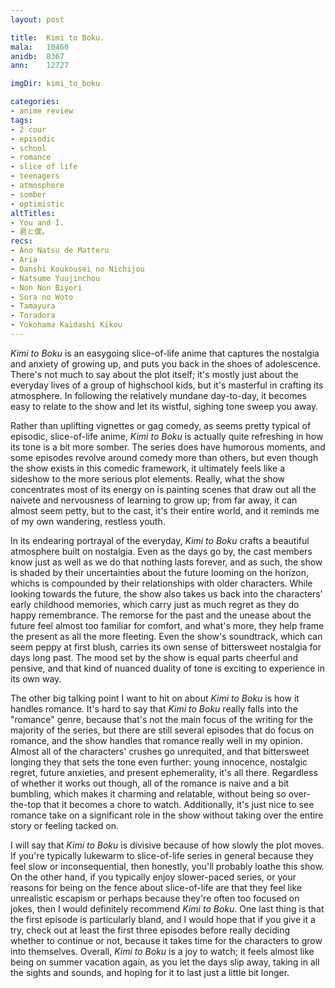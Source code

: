 ```yaml
---
layout: post

title:  Kimi to Boku.
mala:   10460
anidb:  8367
ann:    12727

imgDir: kimi_to_boku

categories:
- anime review
tags:
- 2 cour
- episodic
- school
- romance
- slice of life
- teenagers
- atmosphere
- somber
- optimistic
altTitles:
- You and I.
- 君と僕。
recs:
- Ano Natsu de Matteru
- Aria
- Danshi Koukousei no Nichijou
- Natsume Yuujinchou
- Non Non Biyori
- Sora no Woto
- Tamayura
- Toradora
- Yokohama Kaidashi Kikou
---
```


*Kimi to Boku* is an easygoing slice-of-life anime that captures the nostalgia and anxiety of growing up, and puts you back in the shoes of adolescence.
There's not much to say about the plot itself; it's mostly just about the everyday lives of a group of highschool kids, but it's masterful in crafting its atmosphere.
In following the relatively mundane day-to-day, it becomes easy to relate to the show and let its wistful, sighing tone sweep you away.

Rather than uplifting vignettes or gag comedy, as seems pretty typical of episodic, slice-of-life anime, *Kimi to Boku* is actually quite refreshing in how its tone is a bit more somber.
The series does have humorous moments, and some episodes revolve around comedy more than others, but even though the show exists in this comedic framework, it ultimately feels like a sideshow to the more serious plot elements.
Really, what the show concentrates most of its energy on is painting scenes that draw out all the naivete and nervousness of learning to grow up; from far away, it can almost seem petty, but to the cast, it's their entire world, and it reminds me of my own wandering, restless youth.

In its endearing portrayal of the everyday, *Kimi to Boku* crafts a beautiful atmosphere built on nostalgia.
Even as the days go by, the cast members know just as well as we do that nothing lasts forever, and as such, the show is shaded by their uncertainties about the future looming on the horizon, whichs is compounded by their relationships with older characters.
While looking towards the future, the show also takes us back into the characters' early childhood memories, which carry just as much regret as they do happy remembrance.
The remorse for the past and the unease about the future feel almost too familiar for comfort, and what's more, they help frame the present as all the more fleeting.
Even the show's soundtrack, which can seem peppy at first blush, carries its own sense of bittersweet nostalgia for days long past. 
The mood set by the show is equal parts cheerful and pensive, and that kind of nuanced duality of tone is exciting to experience in its own way.

The other big talking point I want to hit on about *Kimi to Boku* is how it handles romance.
It's hard to say that *Kimi to Boku* really falls into the "romance" genre, because that's not the main focus of the writing for the majority of the series, but there are still several episodes that do focus on romance, and the show handles that romance really well in my opinion.
Almost all of the characters' crushes go unrequited, and that bittersweet longing they that sets the tone even further: young innocence, nostalgic regret, future anxieties, and present ephemerality, it's all there.
Regardless of whether it works out though, all of the romance is naive and a bit bumbling, which makes it charming and relatable, without being so over-the-top that it becomes a chore to watch.
Additionally, it's just nice to see romance take on a significant role in the show without taking over the entire story or feeling tacked on.

I will say that *Kimi to Boku* is divisive because of how slowly the plot moves.
If you're typically lukewarm to slice-of-life series in general because they feel slow or inconsequential, then honestly, you'll probably loathe this show.
On the other hand, if you typically enjoy slower-paced series, or your reasons for being on the fence about slice-of-life are that they feel like unrealistic escapism or perhaps because they're often too focused on jokes, then I would definitely recommend *Kimi to Boku*.
One last thing is that the first episode is particularly bland, and I would hope that if you give it a try, check out at least the first three episodes before really deciding whether to continue or not, because it takes time for the characters to grow into themselves.
Overall, *Kimi to Boku* is a joy to watch; it feels almost like being on summer vacation again, as you let the days slip away, taking in all the sights and sounds, and hoping for it to last just a little bit longer.